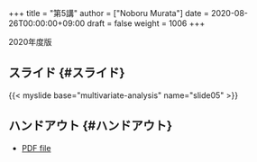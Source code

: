 +++
title = "第5講"
author = ["Noboru Murata"]
date = 2020-08-26T00:00:00+09:00
draft = false
weight = 1006
+++

2020年度版


## スライド {#スライド}

{{< myslide base="multivariate-analysis" name="slide05" >}}


## ハンドアウト {#ハンドアウト}

-   [PDF file](https://noboru-murata.github.io/multivariate-analysis/pdfs/slide05.pdf)